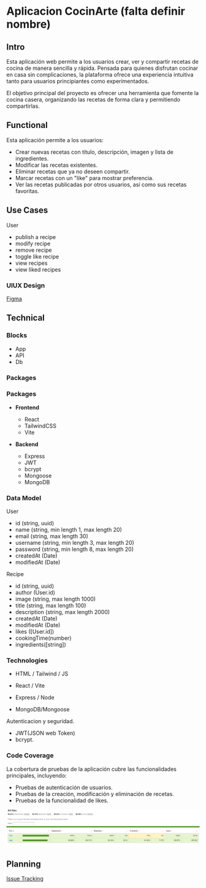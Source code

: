 # Aplicacion CocinArte (falta definir nombre)

## Intro

Esta aplicación web permite a los usuarios crear, ver y compartir recetas de cocina de manera sencilla y rápida. Pensada para quienes disfrutan cocinar en casa sin complicaciones, la plataforma ofrece una experiencia intuitiva tanto para usuarios principiantes como experimentados.

El objetivo principal del proyecto es ofrecer una herramienta que fomente la cocina casera, organizando las recetas de forma clara y permitiendo compartirlas.


## Functional

Esta aplicación permite a los usuarios:
- Crear nuevas recetas con título, descripción, imagen y lista de ingredientes.
- Modificar las recetas existentes.
- Eliminar recetas que ya no deseen compartir.
- Marcar recetas con un "like" para mostrar preferencia.
- Ver las recetas publicadas por otros usuarios, así como sus recetas favoritas.


## Use Cases

User 
- publish a recipe
- modify recipe
- remove recipe
- toggle like recipe
- view recipes
- view liked recipes

### UIUX Design
[Figma](https://www.figma.com/design/125jupY0bbtEOsGY0PItvS/Untitled?node-id=0-1&p=f&t=JAgxOb3bMUzG9naM-0)


## Technical


### Blocks
- App
- API
- Db
 ### Packages

 ### Packages

- **Frontend**
  - React
  - TailwindCSS
  - Vite

- **Backend**
  - Express
  - JWT
  - bcrypt
  - Mongoose
  - MongoDB


### Data Model

User
- id (string, uuid)
- name (string, min length 1, max length 20)
- email (string, max length 30)
- username (string, min length 3, max length 20)
- password (string, min length 8, max length 20)
- createdAt (Date)
- modifiedAt (Date)

Recipe
- id (string, uuid)
- author (User.id)
- image (string, max length 1000)
- title (string, max length 100)
- description (string, max length 2000)
- createdAt (Date)
- modifiedAt (Date)
- likes ([User.id])
- cookingTime(number)
- ingredients([string])



### Technologies


- HTML / Tailwind / JS
- React / Vite
- Express / Node

- MongoDB/Mongoose

Autenticacion y seguridad.

- JWT(JSON web Token)
- bcrypt.

### Code Coverage

La cobertura de pruebas de la aplicación cubre las funcionalidades principales, incluyendo:

- Pruebas de autenticación de usuarios.
- Pruebas de la creación, modificación y eliminación de recetas.
- Pruebas de la funcionalidad de likes.

![Cobertura de Tests](doc/assets/coverage.png)


## Planning
[Issue Tracking](https://github.com/b00tc4mp/isdi-bootcamp-202501/issues/79)